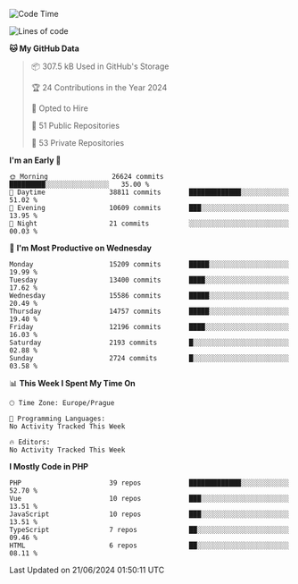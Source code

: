 <!--START_SECTION:waka-->
![Code Time](http://img.shields.io/badge/Code%20Time-1%2C583%20hrs%2058%20mins-blue)

![Lines of code](https://img.shields.io/badge/From%20Hello%20World%20I%27ve%20Written-24.1%20million%20lines%20of%20code-blue)

**🐱 My GitHub Data** 

> 📦 307.5 kB Used in GitHub's Storage 
 > 
> 🏆 24 Contributions in the Year 2024
 > 
> 💼 Opted to Hire
 > 
> 📜 51 Public Repositories 
 > 
> 🔑 53 Private Repositories 
 > 
**I'm an Early 🐤** 

```text
🌞 Morning                26624 commits       █████████░░░░░░░░░░░░░░░░   35.00 % 
🌆 Daytime                38811 commits       █████████████░░░░░░░░░░░░   51.02 % 
🌃 Evening                10609 commits       ███░░░░░░░░░░░░░░░░░░░░░░   13.95 % 
🌙 Night                  21 commits          ░░░░░░░░░░░░░░░░░░░░░░░░░   00.03 % 
```
📅 **I'm Most Productive on Wednesday** 

```text
Monday                   15209 commits       █████░░░░░░░░░░░░░░░░░░░░   19.99 % 
Tuesday                  13400 commits       ████░░░░░░░░░░░░░░░░░░░░░   17.62 % 
Wednesday                15586 commits       █████░░░░░░░░░░░░░░░░░░░░   20.49 % 
Thursday                 14757 commits       █████░░░░░░░░░░░░░░░░░░░░   19.40 % 
Friday                   12196 commits       ████░░░░░░░░░░░░░░░░░░░░░   16.03 % 
Saturday                 2193 commits        █░░░░░░░░░░░░░░░░░░░░░░░░   02.88 % 
Sunday                   2724 commits        █░░░░░░░░░░░░░░░░░░░░░░░░   03.58 % 
```


📊 **This Week I Spent My Time On** 

```text
🕑︎ Time Zone: Europe/Prague

💬 Programming Languages: 
No Activity Tracked This Week

🔥 Editors: 
No Activity Tracked This Week
```

**I Mostly Code in PHP** 

```text
PHP                      39 repos            █████████████░░░░░░░░░░░░   52.70 % 
Vue                      10 repos            ███░░░░░░░░░░░░░░░░░░░░░░   13.51 % 
JavaScript               10 repos            ███░░░░░░░░░░░░░░░░░░░░░░   13.51 % 
TypeScript               7 repos             ██░░░░░░░░░░░░░░░░░░░░░░░   09.46 % 
HTML                     6 repos             ██░░░░░░░░░░░░░░░░░░░░░░░   08.11 % 
```




 Last Updated on 21/06/2024 01:50:11 UTC
<!--END_SECTION:waka-->
<!--
**AlexKratky/AlexKratky** is a ✨ _special_ ✨ repository because its `README.md` (this file) appears on your GitHub profile.

Here are some ideas to get you started:

- 🔭 I’m currently working on ...
- 🌱 I’m currently learning ...
- 👯 I’m looking to collaborate on ...
- 🤔 I’m looking for help with ...
- 💬 Ask me about ...
- 📫 How to reach me: ...
- 😄 Pronouns: ...
- ⚡ Fun fact: ...
-->
